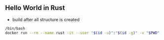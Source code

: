 ## Hello World in Rust

- build after all structure is created
```bash
/bin/bash
docker run --rm --name rust -it --user "$(id -u)":"$(id -g)" -v "$PWD":/usr/src/myapp -w /usr/src/myapp rust:1.23.0 cargo build --release
```
